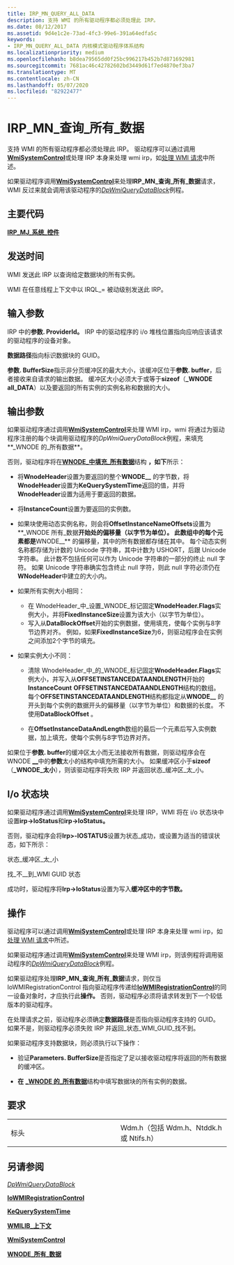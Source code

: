 ```yaml
---
title: IRP_MN_QUERY_ALL_DATA
description: 支持 WMI 的所有驱动程序都必须处理此 IRP。
ms.date: 08/12/2017
ms.assetid: 9d4e1c2e-73ad-4fc3-99e6-391a64edfa5c
keywords:
- IRP_MN_QUERY_ALL_DATA 内核模式驱动程序体系结构
ms.localizationpriority: medium
ms.openlocfilehash: b8dea79565dd0f25bc996217b452b7d871692981
ms.sourcegitcommit: 7681ac46c42782602bd3449d61f7ed4870ef3ba7
ms.translationtype: MT
ms.contentlocale: zh-CN
ms.lasthandoff: 05/07/2020
ms.locfileid: "82922477"
---
```

# <a name="irp_mn_query_all_data"></a>IRP\_MN\_查询\_所有\_数据


支持 WMI 的所有驱动程序都必须处理此 IRP。 驱动程序可以通过调用[**WmiSystemControl**](https://docs.microsoft.com/windows-hardware/drivers/ddi/wmilib/nf-wmilib-wmisystemcontrol)或处理 IRP 本身来处理 wmi irp，如[处理 WMI 请求](https://docs.microsoft.com/windows-hardware/drivers/kernel/handling-wmi-requests)中所述。

如果驱动程序调用[**WmiSystemControl**](https://docs.microsoft.com/windows-hardware/drivers/ddi/wmilib/nf-wmilib-wmisystemcontrol)来处理**IRP\_MN\_查询\_所有\_数据**请求，WMI 反过来就会调用该驱动程序的[*DpWmiQueryDataBlock*](https://docs.microsoft.com/windows-hardware/drivers/ddi/wmilib/nc-wmilib-wmi_query_datablock_callback)例程。

<a name="major-code"></a>主要代码
----------

[**IRP\_MJ\_系统\_控件**](irp-mj-system-control.md)

<a name="when-sent"></a>发送时间
---------

WMI 发送此 IRP 以查询给定数据块的所有实例。

WMI 在任意线程上下文中以 IRQL\_= 被动级别发送此 IRP。

## <a name="input-parameters"></a>输入参数


IRP 中的**参数. ProviderId。** IRP 中的驱动程序的 i/o 堆栈位置指向应响应该请求的驱动程序的设备对象。

**数据路径**指向标识数据块的 GUID。

**参数. BufferSize**指示非分页缓冲区的最大大小，该缓冲区位于**参数. buffer**，后者接收来自请求的输出数据。 缓冲区大小必须大于或等于**sizeof**（**\_WNODE all\_DATA**）以及要返回的所有实例的实例名称和数据的大小。

## <a name="output-parameters"></a>输出参数


如果驱动程序通过调用[**WmiSystemControl**](https://docs.microsoft.com/windows-hardware/drivers/ddi/wmilib/nf-wmilib-wmisystemcontrol)来处理 WMI irp，wmi 将通过为驱动程序注册的每个块调用驱动程序的*DpWmiQueryDataBlock*例程，来填充**\_WNODE 的\_所有数据**。

否则，驱动程序将在[**WNODE\_中填充\_所有数据**](https://docs.microsoft.com/windows-hardware/drivers/ddi/wmistr/ns-wmistr-tagwnode_all_data)结构 **，如下**所示：

-   将**WnodeHeader**设置为要返回的整个**WNODE\_\_** 的字节数，将**WnodeHeader**设置为**KeQuerySystemTime**返回的值，并将**WnodeHeader**设置为适用于要返回的数据。

-   将**InstanceCount**设置为要返回的实例数。

-   如果块使用动态实例名称，则会将**OffsetInstanceNameOffsets**设置为**\_WNODE 所有\_数据**开始处的偏移量（以字节为单位）。 此数组中的每个元素都是**WNODE\_\_** 的偏移量，其中的所有数据都存储在其中。 每个动态实例名称都存储为计数的 Unicode 字符串，其中计数为 USHORT，后跟 Unicode 字符串。 此计数不包括任何可以作为 Unicode 字符串的一部分的终止 null 字符。 如果 Unicode 字符串确实包含终止 null 字符，则此 null 字符必须仍在**WNodeHeader**中建立的大小内。

-   如果所有实例大小相同：
    -   在 WnodeHeader\_中\_设置\_WNODE\_标记固定**WnodeHeader.Flags**实例大小，并将**FixedInstanceSize**设置为该大小（以字节为单位）。
    -   写入从**DataBlockOffset**开始的实例数据，使用填充，使每个实例与8字节边界对齐。 例如，如果**FixedInstanceSize**为6，则驱动程序会在实例之间添加2个字节的填充。
-   如果实例大小不同：
    -   清除 WnodeHeader\_中\_的\_WNODE\_标记固定**WnodeHeader.Flags**实例大小，并写入从**OFFSETINSTANCEDATAANDLENGTH**开始的**InstanceCount** **OFFSETINSTANCEDATAANDLENGTH**结构的数组。 每个**OFFSETINSTANCEDATAANDLENGTH**结构都指定从**WNODE\_\_** 的开头到每个实例的数据开头的偏移量（以字节为单位）和数据的长度。 不使用**DataBlockOffset** 。

    -   在**OffsetInstanceDataAndLength**数组的最后一个元素后写入实例数据，加上填充，使每个实例与8字节边界对齐。

如果位于**参数. buffer**的缓冲区太小而无法接收所有数据，则驱动程序会在 WNODE [**\_\_**](https://docs.microsoft.com/windows-hardware/drivers/ddi/wmistr/ns-wmistr-tagwnode_too_small)中的**参数**太小的结构中填充所需的大小。 如果缓冲区小于**sizeof**（**\_WNODE\_太小**），则该驱动程序将失败 IRP 并返回状态\_缓冲区\_太\_小。

## <a name="io-status-block"></a>I/o 状态块


如果驱动程序通过调用[**WmiSystemControl**](https://docs.microsoft.com/windows-hardware/drivers/ddi/wmilib/nf-wmilib-wmisystemcontrol)来处理 IRP，WMI 将在 i/o 状态块中设置**irp-&gt;IoStatus**和**irp-&gt;IoStatus。**

否则，驱动程序会将**Irp&gt;-IOSTATUS**设置为状态\_成功，或设置为适当的错误状态，如下所示：

状态\_缓冲区\_太\_小

找\_不\_\_到\_WMI GUID 状态

成功时，驱动程序将**Irp-&gt;IoStatus**设置为写入**缓冲区中的字节数。**

<a name="operation"></a>操作
---------

驱动程序可以通过调用[**WmiSystemControl**](https://docs.microsoft.com/windows-hardware/drivers/ddi/wmilib/nf-wmilib-wmisystemcontrol)或处理 IRP 本身来处理 wmi irp，如[处理 WMI 请求](https://docs.microsoft.com/windows-hardware/drivers/kernel/handling-wmi-requests)中所述。

如果驱动程序通过调用[**WmiSystemControl**](https://docs.microsoft.com/windows-hardware/drivers/ddi/wmilib/nf-wmilib-wmisystemcontrol)来处理 WMI irp，则该例程将调用驱动程序的[*DpWmiQueryDataBlock*](https://docs.microsoft.com/windows-hardware/drivers/ddi/wmilib/nc-wmilib-wmi_query_datablock_callback)例程。

如果驱动程序处理**IRP\_MN\_查询\_所有\_数据**请求，则仅当 IoWMIRegistrationControl 指向驱动程序传递给[**IoWMIRegistrationControl**](https://docs.microsoft.com/windows-hardware/drivers/ddi/wdm/nf-wdm-iowmiregistrationcontrol)的同一设备对象时，才应执行此**操作。** 否则，驱动程序必须将请求转发到下一个较低版本的驱动程序。

在处理请求之前，驱动程序必须确定**数据路径**是否指向驱动程序支持的 GUID。 如果不是，则驱动程序必须失败 IRP 并返回\_状态\_WMI\_GUID\_找不到。

如果驱动程序支持数据块，则必须执行以下操作：

-   验证**Parameters. BufferSize**是否指定了足以接收驱动程序将返回的所有数据的缓冲区。

-   **在** [**\_WNODE 的\_所有数据**](https://docs.microsoft.com/windows-hardware/drivers/ddi/wmistr/ns-wmistr-tagwnode_all_data)结构中填写数据块的所有实例的数据。

<a name="requirements"></a>要求
------------

<table>
<colgroup>
<col width="50%" />
<col width="50%" />
</colgroup>
<tbody>
<tr class="odd">
<td><p>标头</p></td>
<td>Wdm.h（包括 Wdm.h、Ntddk.h 或 Ntifs.h）</td>
</tr>
</tbody>
</table>

## <a name="see-also"></a>另请参阅


[*DpWmiQueryDataBlock*](https://docs.microsoft.com/windows-hardware/drivers/ddi/wmilib/nc-wmilib-wmi_query_datablock_callback)

[**IoWMIRegistrationControl**](https://docs.microsoft.com/windows-hardware/drivers/ddi/wdm/nf-wdm-iowmiregistrationcontrol)

[**KeQuerySystemTime**](https://docs.microsoft.com/windows-hardware/drivers/ddi/wdm/nf-wdm-kequerysystemtime)

[**WMILIB\_上下文**](https://docs.microsoft.com/windows-hardware/drivers/ddi/wmilib/ns-wmilib-_wmilib_context)

[**WmiSystemControl**](https://docs.microsoft.com/windows-hardware/drivers/ddi/wmilib/nf-wmilib-wmisystemcontrol)

[**WNODE\_所有\_数据**](https://docs.microsoft.com/windows-hardware/drivers/ddi/wmistr/ns-wmistr-tagwnode_all_data)

 

 




